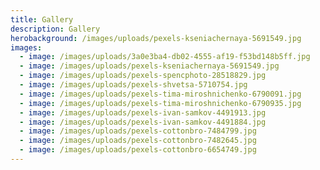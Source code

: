 ```yaml
---
title: Gallery
description: Gallery
herobackground: /images/uploads/pexels-kseniachernaya-5691549.jpg
images:
  - image: /images/uploads/3a0e3ba4-db02-4555-af19-f53bd148b5ff.jpg
  - image: /images/uploads/pexels-kseniachernaya-5691549.jpg
  - image: /images/uploads/pexels-spencphoto-28518829.jpg
  - image: /images/uploads/pexels-shvetsa-5710754.jpg
  - image: /images/uploads/pexels-tima-miroshnichenko-6790091.jpg
  - image: /images/uploads/pexels-tima-miroshnichenko-6790935.jpg
  - image: /images/uploads/pexels-ivan-samkov-4491913.jpg
  - image: /images/uploads/pexels-ivan-samkov-4491884.jpg
  - image: /images/uploads/pexels-cottonbro-7484799.jpg
  - image: /images/uploads/pexels-cottonbro-7482645.jpg
  - image: /images/uploads/pexels-cottonbro-6654749.jpg
---
```


